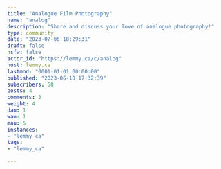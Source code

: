 ```yaml
---
title: "Analogue Film Photography" 
name: "analog"
description: "Share and discuss your love of analogue photography!"
type: community
date: "2023-07-06 18:29:31"
draft: false
nsfw: false
actor_id: "https://lemmy.ca/c/analog"
host: lemmy.ca
lastmod: "0001-01-01 00:00:00"
published: "2023-06-10 17:32:39"
subscribers: 58
posts: 4
comments: 3
weight: 4
dau: 1
wau: 1
mau: 5
instances:
- "lemmy_ca"
tags: 
- "lemmy_ca"

---
```


